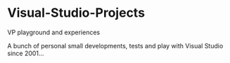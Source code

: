 # Visual-Studio-Projects
VP playground and experiences

A bunch of personal small developments, tests and play with Visual Studio since 2001...
